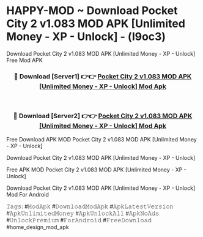 # HAPPY-MOD ~ Download Pocket City 2 v1.083 MOD APK [Unlimited Money - XP - Unlock] - (l9oc3)
Download Pocket City 2 v1.083 MOD APK [Unlimited Money - XP - Unlock] Free Mod APK

<div align="center">
<h3>🔴 Download [Server1] 👉👉 <a href="https://apk-comot.site?title=Pocket_City_2_v1.083_MOD_APK_[Unlimited_Money_-_XP_-_Unlock]">Pocket City 2 v1.083 MOD APK [Unlimited Money - XP - Unlock] Mod Apk</a></h3><br>

<h3>🔴 Download [Server2] 👉👉 <a href="https://apk-comot.site?title=Pocket_City_2_v1.083_MOD_APK_[Unlimited_Money_-_XP_-_Unlock]">Pocket City 2 v1.083 MOD APK [Unlimited Money - XP - Unlock] Mod Apk</a></h3>
</div>


Free Download APK MOD Pocket City 2 v1.083 MOD APK [Unlimited Money - XP - Unlock]

Download Pocket City 2 v1.083 MOD APK [Unlimited Money - XP - Unlock] 

Free APK MOD Pocket City 2 v1.083 MOD APK [Unlimited Money - XP - Unlock] 

Download Pocket City 2 v1.083 MOD APK [Unlimited Money - XP - Unlock] Mod For Android

𝚃𝚊𝚐𝚜: #𝙼𝚘𝚍𝙰𝚙𝚔 #𝙳𝚘𝚠𝚗𝚕𝚘𝚊𝚍𝙼𝚘𝚍𝙰𝚙𝚔 #𝙰𝚙𝚔𝙻𝚊𝚝𝚎𝚜𝚝𝚅𝚎𝚛𝚜𝚒𝚘𝚗 #𝙰𝚙𝚔𝚄𝚗𝚕𝚒𝚖𝚒𝚝𝚎𝚍𝙼𝚘𝚗𝚎𝚢 #𝙰𝚙𝚔𝚄𝚗𝚕𝚘𝚌𝚔𝙰𝚕𝚕 #𝙰𝚙𝚔𝙽𝚘𝙰𝚍𝚜 #𝚄𝚗𝚕𝚘𝚌𝚔𝙿𝚛𝚎𝚖𝚒𝚞𝚖 #𝙵𝚘𝚛𝙰𝚗𝚍𝚛𝚘𝚒𝚍 #𝙵𝚛𝚎𝚎𝙳𝚘𝚠𝚗𝚕𝚘𝚊𝚍 #home_design_mod_apk